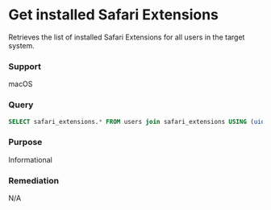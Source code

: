 # Get installed Safari Extensions

Retrieves the list of installed Safari Extensions for all users in the target system.

### Support
macOS

### Query
```sql
SELECT safari_extensions.* FROM users join safari_extensions USING (uid);
```
### Purpose
Informational

### Remediation
N/A